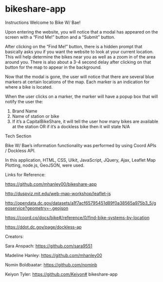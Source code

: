 # bikeshare-app

Instructions
Welcome to Bike W/ Bae!

Upon entering the website, you will notice that a modal has appeared on the screen with a “Find Me!” button and a “Submit” button.

After clicking on the “Find Me!” button, there is a hidden prompt that basically asks you if you want the website to look at your current location.  This will help determine the bikes near you as well as a zoom in of the area around you.  There is also about a 3-4 second delay after clicking on that button for the map to appear in the background.

Now that the modal is gone, the user will notice that there are several blue markers at certain locations of the map. Each marker is an indication for where a bike is located.

When the user clicks on a marker, the marker will have a popup box that will notify the user the:
1) Brand Name
2) Name of station or bike
3) If it’s a CapitalBikeShare, it will tell the user how many bikes are available at the station OR
  if it’s a dockless bike then it will state N/A


Tech Section

Bike W/ Bae’s information functionality was performed by using Coord APIs / Dockless API.

In this application, HTML, CSS, UIkit, JavaScript, JQuery, Ajax, Leaflet Map Plotting, node.js, GeoJSON, were used.


Links for Reference:

https://github.com/mhanley00/bikeshare-app

http://duspviz.mit.edu/web-map-workshop/leaflet-js

http://opendata.dc.gov/datasets/a1f7acf65795451d89f0a38565a975b3_5/geoservice?geometry=-.geojson

https://coord.co/docs/bike#/reference/0/find-bike-systems-by-location

https://ddot.dc.gov/page/dockless-ap


Creators:

Sara Anspach: https://github.com/sara9551

Madeline Hanley: https://github.com/mhanley00

Nomin Boldbaatar: https://github.com/nominb

Keiyon Tyler: https://github.com/Keiyon# bikeshare-app
